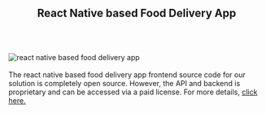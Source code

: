 <h2 style="text-align:center">React Native based Food Delivery App</h2><br/><br/>

![react native based food delivery app](https://admin.ninjascode.com/wp-content/uploads/2025/repoImages/Hector/2.webp) <br/><br/>The react native based food delivery app frontend source code for our solution is completely open source. However, the API and backend is proprietary and can be accessed via a paid license. For more details, <a href="https://enatega.com/?utm_source=github&utm_medium=repo&utm_campaign=hector-react-native-based-food-delivery-app" target="_blank">click here.</a>
